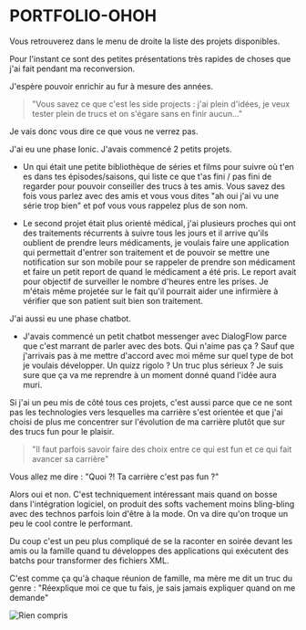 # PORTFOLIO-OHOH

Vous retrouverez dans le menu de droite la liste des projets disponibles.

Pour l'instant ce sont des petites présentations très rapides de choses que j'ai fait pendant ma reconversion.

J'espère pouvoir enrichir au fur à mesure des années. 

> "Vous savez ce que c'est les side projects : j'ai plein d'idées, je veux tester plein de trucs et on s'égare sans en finir aucun..."

Je vais donc vous dire ce que vous ne verrez pas.

J'ai eu une phase <span class="keywords">Ionic</span>. J'avais commencé 2 petits projets.

* Un qui était une petite bibliothèque de séries et films pour suivre où t'en es dans tes épisodes/saisons, qui liste ce que t'as fini / pas fini de regarder pour pouvoir conseiller des trucs à tes amis. Vous savez des fois vous parlez avec des amis et vous vous dites "ah oui j'ai vu une série trop bien" et pof vous vous rappelez plus de son nom.

* Le second projet était plus orienté médical, j'ai plusieurs proches qui ont des traitements récurrents à suivre tous les jours et il arrive qu'ils oublient de prendre leurs médicaments, je voulais faire une application qui permettait d'entrer son traitement et de pouvoir se mettre une notification sur son mobile pour se rappeler de prendre son médicament et faire un petit report de quand le médicament a été pris. Le report avait pour objectif de surveiller le nombre d'heures entre les prises. Je m'étais même projetée sur le fait qu'il pourrait aider une infirmière à vérifier que son patient suit bien son traitement.

J'ai aussi eu une phase <span class="keywords">chatbot</span>.

*  J'avais commencé un petit chatbot messenger avec <span class="keywords">DialogFlow</span> parce que c'est marrant de parler avec des bots. Qui n'aime pas ça ? Sauf que j'arrivais pas à me mettre d'accord avec moi même sur quel type de bot je voulais développer. Un quizz rigolo ? Un truc plus sérieux ? Je suis sure que ça va me reprendre à un moment donné quand l'idée aura muri. 

Si j'ai un peu mis de côté tous ces projets, c'est aussi parce que ce ne sont pas les technologies vers lesquelles ma carrière s'est orientée et que j'ai choisi de plus me concentrer sur l'évolution de ma carrière plutôt que sur des trucs fun pour le plaisir. 

> "Il faut parfois savoir faire des choix entre ce qui est fun et ce qui fait avancer sa carrière"

Vous allez me dire : "Quoi ?! Ta carrière c'est pas fun ?"

Alors oui et non. C'est techniquement intéressant mais quand on bosse dans l'intégration logiciel, on produit des softs vachement moins bling-bling avec des technos parfois loin d'être à la mode. On va dire qu'on troque un peu le cool contre le performant.

Du coup c'est un peu plus compliqué de se la raconter en soirée devant les amis ou la famille quand tu développes des applications qui exécutent des batchs pour transformer des fichiers XML.

C'est comme ça qu'à chaque réunion de famille, ma mère me dit un truc du genre : "Réexplique moi ce que tu fais, je sais jamais expliquer quand on me demande"

![Rien compris](https://media1.giphy.com/media/ehywF7d8Hyzz5y9YA1/giphy.gif?cid=790b7611f766d51018a42066095516749b548e4abfcf911a&rid=giphy.gif
"Rien compris")





